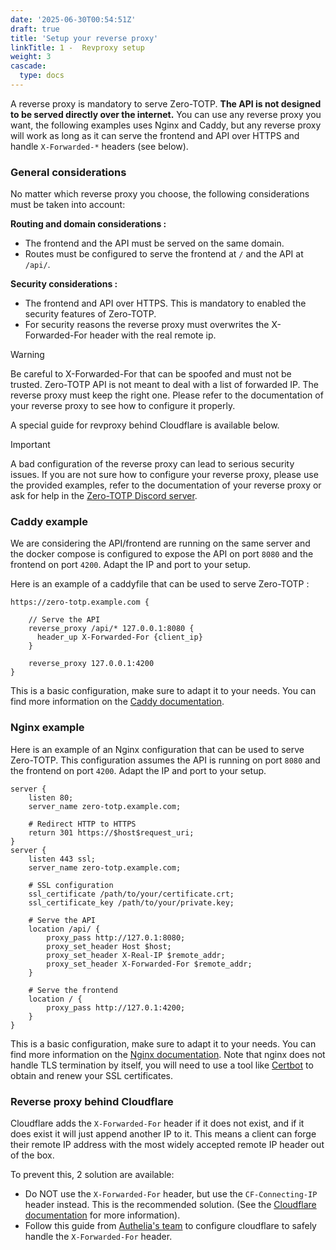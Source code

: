 ```yaml
---
date: '2025-06-30T00:54:51Z'
draft: true
title: 'Setup your reverse proxy'
linkTitle: 1 -  Revproxy setup
weight: 3
cascade:
  type: docs
---
```



A reverse proxy is mandatory to serve Zero-TOTP. **The API is not designed to be served directly over the internet.** You can use any reverse proxy you want, the following examples uses Nginx and Caddy, but any reverse proxy will work as long as it can serve the frontend and API over HTTPS and handle `X-Forwarded-*` headers (see below).

### General considerations

No matter which reverse proxy you choose, the following considerations must be taken into account:

**Routing and domain considerations :**
- The frontend and the API must be served on the same domain.
- Routes must be configured to serve the frontend at `/` and the API at `/api/`. 

**Security considerations :**
- The frontend and API over HTTPS. This is mandatory to enabled the security features of Zero-TOTP.
- For security reasons the reverse proxy must overwrites the X-Forwarded-For header with the real remote ip. 

> [!warning]
> Be careful to X-Forwarded-For that can be spoofed and must not be trusted. Zero-TOTP API is not meant to deal with a list of forwarded IP. The reverse proxy must keep the right one. Please refer to the documentation of your reverse proxy to see how to configure it properly.
>
> A special guide for revproxy behind Cloudflare is available below.

> [!important]
> A bad configuration of the reverse proxy can lead to serious security issues. If you are not sure how to configure your reverse proxy, please use the provided examples, refer to the documentation of your reverse proxy or ask for help in the [Zero-TOTP Discord server](https://discord.gg/77JrdbxNZD).


### Caddy example 
We are considering the API/frontend are running on the same server and the docker compose is configured to expose the API on port `8080` and the frontend on port `4200`. Adapt the IP and port to your setup.

Here is an example of a caddyfile that can be used to serve Zero-TOTP :

```caddyfile {filename="Caddyfile"}
https://zero-totp.example.com {

    // Serve the API
    reverse_proxy /api/* 127.0.0.1:8080 {
      header_up X-Forwarded-For {client_ip}
    }

    reverse_proxy 127.0.0.1:4200 
}
```
This is a basic configuration, make sure to adapt it to your needs. You can find more information on the [Caddy documentation](https://caddyserver.com/docs/).


### Nginx example
Here is an example of an Nginx configuration that can be used to serve Zero-TOTP. This configuration assumes the API is running on port `8080` and the frontend on port `4200`. Adapt the IP and port to your setup.

```nginx {filename="nginx.conf"}
server {
    listen 80;
    server_name zero-totp.example.com;

    # Redirect HTTP to HTTPS
    return 301 https://$host$request_uri;
}
server {
    listen 443 ssl;
    server_name zero-totp.example.com;

    # SSL configuration
    ssl_certificate /path/to/your/certificate.crt;
    ssl_certificate_key /path/to/your/private.key;

    # Serve the API
    location /api/ {
        proxy_pass http://127.0.1:8080;
        proxy_set_header Host $host;
        proxy_set_header X-Real-IP $remote_addr;
        proxy_set_header X-Forwarded-For $remote_addr;
    }

    # Serve the frontend
    location / {
        proxy_pass http://127.0.1:4200;
    }
}
```
This is a basic configuration, make sure to adapt it to your needs. You can find more information on the [Nginx documentation](https://nginx.org/en/docs/). Note that nginx does not handle TLS termination by itself, you will need to use a tool like [Certbot](https://certbot.eff.org/) to obtain and renew your SSL certificates.

### Reverse proxy behind Cloudflare
Cloudflare adds the `X-Forwarded-For` header if it does not exist, and if it does exist it will just append another IP to it. This means a client can forge their remote IP address with the most widely accepted remote IP header out of the box. 

To prevent this, 2 solution are available: 
- Do NOT use the `X-Forwarded-For` header, but use the `CF-Connecting-IP` header instead. This is the recommended solution. (See the [Cloudflare documentation](https://developers.cloudflare.com/fundamentals/reference/http-headers/#cf-connecting-ip) for more information).
- Follow this guide from [Authelia's team](https://www.authelia.com/integration/proxies/forwarded-headers/) to configure cloudflare to safely handle the `X-Forwarded-For` header. 